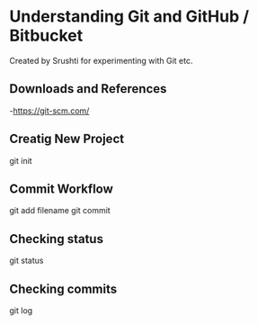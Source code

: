# Understanding Git and GitHub / Bitbucket
Created by Srushti for experimenting with Git etc.

## Downloads and References
-https://git-scm.com/

## Creatig New Project
git init

## Commit Workflow
git add filename
git commit

## Checking status
git status

## Checking commits
git log